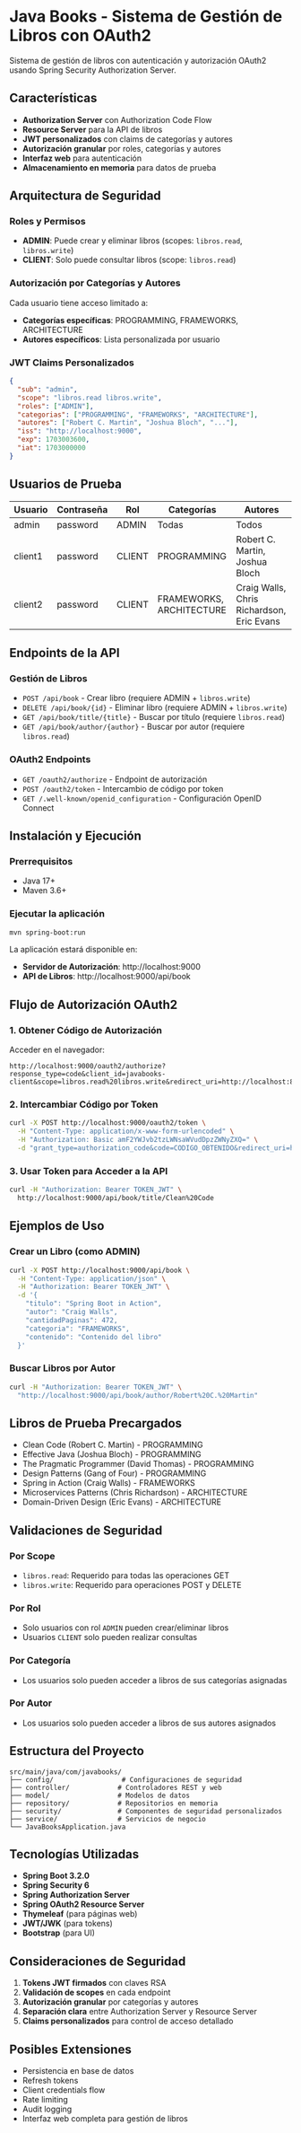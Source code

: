 # Java Books - Sistema de Gestión de Libros con OAuth2

Sistema de gestión de libros con autenticación y autorización OAuth2 usando Spring Security Authorization Server.

## Características

- **Authorization Server** con Authorization Code Flow
- **Resource Server** para la API de libros
- **JWT personalizados** con claims de categorías y autores
- **Autorización granular** por roles, categorías y autores
- **Interfaz web** para autenticación
- **Almacenamiento en memoria** para datos de prueba

## Arquitectura de Seguridad

### Roles y Permisos

- **ADMIN**: Puede crear y eliminar libros (scopes: `libros.read`, `libros.write`)
- **CLIENT**: Solo puede consultar libros (scope: `libros.read`)

### Autorización por Categorías y Autores

Cada usuario tiene acceso limitado a:
- **Categorías específicas**: PROGRAMMING, FRAMEWORKS, ARCHITECTURE
- **Autores específicos**: Lista personalizada por usuario

### JWT Claims Personalizados

```json
{
  "sub": "admin",
  "scope": "libros.read libros.write",
  "roles": ["ADMIN"],
  "categorias": ["PROGRAMMING", "FRAMEWORKS", "ARCHITECTURE"],
  "autores": ["Robert C. Martin", "Joshua Bloch", "..."],
  "iss": "http://localhost:9000",
  "exp": 1703003600,
  "iat": 1703000000
}
```

## Usuarios de Prueba

| Usuario | Contraseña | Rol | Categorías | Autores |
|---------|------------|-----|------------|---------|
| admin | password | ADMIN | Todas | Todos |
| client1 | password | CLIENT | PROGRAMMING | Robert C. Martin, Joshua Bloch |
| client2 | password | CLIENT | FRAMEWORKS, ARCHITECTURE | Craig Walls, Chris Richardson, Eric Evans |

## Endpoints de la API

### Gestión de Libros

- `POST /api/book` - Crear libro (requiere ADMIN + `libros.write`)
- `DELETE /api/book/{id}` - Eliminar libro (requiere ADMIN + `libros.write`)
- `GET /api/book/title/{title}` - Buscar por título (requiere `libros.read`)
- `GET /api/book/author/{author}` - Buscar por autor (requiere `libros.read`)

### OAuth2 Endpoints

- `GET /oauth2/authorize` - Endpoint de autorización
- `POST /oauth2/token` - Intercambio de código por token
- `GET /.well-known/openid_configuration` - Configuración OpenID Connect

## Instalación y Ejecución

### Prerrequisitos

- Java 17+
- Maven 3.6+

### Ejecutar la aplicación

```bash
mvn spring-boot:run
```

La aplicación estará disponible en:
- **Servidor de Autorización**: http://localhost:9000
- **API de Libros**: http://localhost:9000/api/book

## Flujo de Autorización OAuth2

### 1. Obtener Código de Autorización

Acceder en el navegador:
```
http://localhost:9000/oauth2/authorize?response_type=code&client_id=javabooks-client&scope=libros.read%20libros.write&redirect_uri=http://localhost:8080/authorized
```

### 2. Intercambiar Código por Token

```bash
curl -X POST http://localhost:9000/oauth2/token \
  -H "Content-Type: application/x-www-form-urlencoded" \
  -H "Authorization: Basic amF2YWJvb2tzLWNsaWVudDpzZWNyZXQ=" \
  -d "grant_type=authorization_code&code=CODIGO_OBTENIDO&redirect_uri=http://localhost:8080/authorized&client_id=javabooks-client"
```

### 3. Usar Token para Acceder a la API

```bash
curl -H "Authorization: Bearer TOKEN_JWT" \
  http://localhost:9000/api/book/title/Clean%20Code
```

## Ejemplos de Uso

### Crear un Libro (como ADMIN)

```bash
curl -X POST http://localhost:9000/api/book \
  -H "Content-Type: application/json" \
  -H "Authorization: Bearer TOKEN_JWT" \
  -d '{
    "titulo": "Spring Boot in Action",
    "autor": "Craig Walls",
    "cantidadPaginas": 472,
    "categoria": "FRAMEWORKS",
    "contenido": "Contenido del libro"
  }'
```

### Buscar Libros por Autor

```bash
curl -H "Authorization: Bearer TOKEN_JWT" \
  "http://localhost:9000/api/book/author/Robert%20C.%20Martin"
```

## Libros de Prueba Precargados

- Clean Code (Robert C. Martin) - PROGRAMMING
- Effective Java (Joshua Bloch) - PROGRAMMING
- The Pragmatic Programmer (David Thomas) - PROGRAMMING
- Design Patterns (Gang of Four) - PROGRAMMING
- Spring in Action (Craig Walls) - FRAMEWORKS
- Microservices Patterns (Chris Richardson) - ARCHITECTURE
- Domain-Driven Design (Eric Evans) - ARCHITECTURE

## Validaciones de Seguridad

### Por Scope
- `libros.read`: Requerido para todas las operaciones GET
- `libros.write`: Requerido para operaciones POST y DELETE

### Por Rol
- Solo usuarios con rol `ADMIN` pueden crear/eliminar libros
- Usuarios `CLIENT` solo pueden realizar consultas

### Por Categoría
- Los usuarios solo pueden acceder a libros de sus categorías asignadas

### Por Autor
- Los usuarios solo pueden acceder a libros de sus autores asignados

## Estructura del Proyecto

```
src/main/java/com/javabooks/
├── config/                 # Configuraciones de seguridad
├── controller/            # Controladores REST y web
├── model/                 # Modelos de datos
├── repository/            # Repositorios en memoria
├── security/              # Componentes de seguridad personalizados
├── service/               # Servicios de negocio
└── JavaBooksApplication.java
```

## Tecnologías Utilizadas

- **Spring Boot 3.2.0**
- **Spring Security 6**
- **Spring Authorization Server**
- **Spring OAuth2 Resource Server**
- **Thymeleaf** (para páginas web)
- **JWT/JWK** (para tokens)
- **Bootstrap** (para UI)

## Consideraciones de Seguridad

1. **Tokens JWT firmados** con claves RSA
2. **Validación de scopes** en cada endpoint
3. **Autorización granular** por categorías y autores
4. **Separación clara** entre Authorization Server y Resource Server
5. **Claims personalizados** para control de acceso detallado

## Posibles Extensiones

- Persistencia en base de datos
- Refresh tokens
- Client credentials flow
- Rate limiting
- Audit logging
- Interfaz web completa para gestión de libros